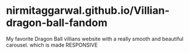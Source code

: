 # nirmitaggarwal.github.io/Villian-dragon-ball-fandom

My favorite Dragon Ball villians website with a really smooth and beautiful carousel. which is made RESPONSIVE

